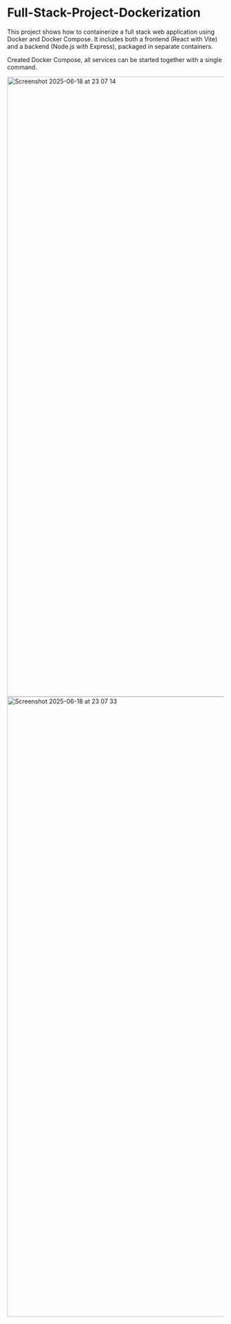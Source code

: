 # Full-Stack-Project-Dockerization
This project shows how to containerize a full stack web application using Docker and Docker Compose. It includes both a frontend (React with Vite) and a backend (Node.js with Express), packaged in separate containers.

Created Docker Compose, all services can be started together with a single command.

<img width="1440" alt="Screenshot 2025-06-18 at 23 07 14" src="https://github.com/user-attachments/assets/f6d448a1-e284-4dea-b5ef-89c5cf7e5647" />
<img width="1440" alt="Screenshot 2025-06-18 at 23 07 33" src="https://github.com/user-attachments/assets/7769da36-861c-4474-86e0-fa1a56371340" />
